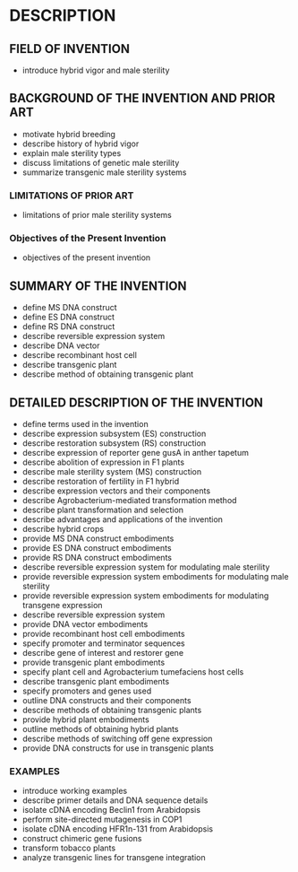 # DESCRIPTION

## FIELD OF INVENTION

- introduce hybrid vigor and male sterility

## BACKGROUND OF THE INVENTION AND PRIOR ART

- motivate hybrid breeding
- describe history of hybrid vigor
- explain male sterility types
- discuss limitations of genetic male sterility
- summarize transgenic male sterility systems

### LIMITATIONS OF PRIOR ART

- limitations of prior male sterility systems

### Objectives of the Present Invention

- objectives of the present invention

## SUMMARY OF THE INVENTION

- define MS DNA construct
- define ES DNA construct
- define RS DNA construct
- describe reversible expression system
- describe DNA vector
- describe recombinant host cell
- describe transgenic plant
- describe method of obtaining transgenic plant

## DETAILED DESCRIPTION OF THE INVENTION

- define terms used in the invention
- describe expression subsystem (ES) construction
- describe restoration subsystem (RS) construction
- describe expression of reporter gene gusA in anther tapetum
- describe abolition of expression in F1 plants
- describe male sterility system (MS) construction
- describe restoration of fertility in F1 hybrid
- describe expression vectors and their components
- describe Agrobacterium-mediated transformation method
- describe plant transformation and selection
- describe advantages and applications of the invention
- describe hybrid crops
- provide MS DNA construct embodiments
- provide ES DNA construct embodiments
- provide RS DNA construct embodiments
- describe reversible expression system for modulating male sterility
- provide reversible expression system embodiments for modulating male sterility
- provide reversible expression system embodiments for modulating transgene expression
- describe reversible expression system
- provide DNA vector embodiments
- provide recombinant host cell embodiments
- specify promoter and terminator sequences
- describe gene of interest and restorer gene
- provide transgenic plant embodiments
- specify plant cell and Agrobacterium tumefaciens host cells
- describe transgenic plant embodiments
- specify promoters and genes used
- outline DNA constructs and their components
- describe methods of obtaining transgenic plants
- provide hybrid plant embodiments
- outline methods of obtaining hybrid plants
- describe methods of switching off gene expression
- provide DNA constructs for use in transgenic plants

### EXAMPLES

- introduce working examples
- describe primer details and DNA sequence details
- isolate cDNA encoding Beclin1 from Arabidopsis
- perform site-directed mutagenesis in COP1
- isolate cDNA encoding HFR1n-131 from Arabidopsis
- construct chimeric gene fusions
- transform tobacco plants
- analyze transgenic lines for transgene integration

